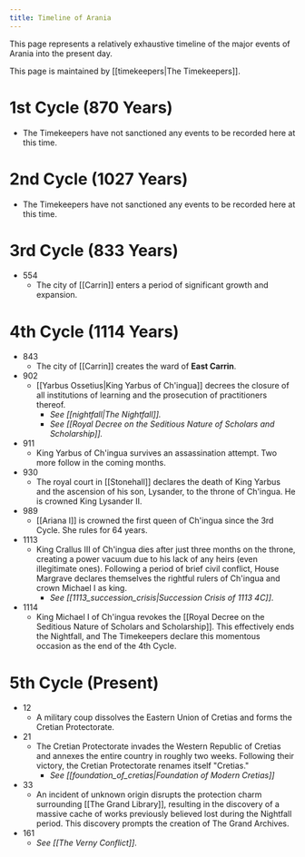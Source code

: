 ```yaml
---
title: Timeline of Arania
---
```

This page represents a relatively exhaustive timeline of the major events of Arania into the present day.

This page is maintained by [[timekeepers|The Timekeepers]].
# 1st Cycle (870 Years)
- The Timekeepers have not sanctioned any events to be recorded here at this time.

# 2nd Cycle (1027 Years)
- The Timekeepers have not sanctioned any events to be recorded here at this time.

# 3rd Cycle (833 Years)
- 554
	- The city of [[Carrin]] enters a period of significant growth and expansion. 

# 4th Cycle (1114 Years)
- 843
	- The city of [[Carrin]] creates the ward of **East Carrin**. 
- 902
	- [[Yarbus Ossetius|King Yarbus of Ch'ingua]] decrees the closure of all institutions of learning and the prosecution of practitioners thereof.
		- *See [[nightfall|The Nightfall]].*
		- *See [[Royal Decree on the Seditious Nature of Scholars and Scholarship]].*
- 911
	- King Yarbus of Ch'ingua survives an assassination attempt. Two more follow in the coming months.
- 930
	- The royal court in [[Stonehall]] declares the death of King Yarbus and the ascension of his son, Lysander, to the throne of Ch'ingua. He is crowned King Lysander II. 
- 989
	- [[Ariana I]] is crowned the first queen of Ch'ingua since the 3rd Cycle. She rules for 64 years.
- 1113
	- King Crallus III of Ch'ingua dies after just three months on the throne, creating a power vacuum due to his lack of any heirs (even illegitimate ones). Following a period of brief civil conflict, House Margrave declares themselves the rightful rulers of Ch'ingua and crown Michael I as king. 
		- *See [[1113_succession_crisis|Succession Crisis of 1113 4C]]*. 
- 1114
	- King Michael I of Ch'ingua revokes the [[Royal Decree on the Seditious Nature of Scholars and Scholarship]]. This effectively ends the Nightfall, and The Timekeepers declare this momentous occasion as the end of the 4th Cycle.

# 5th Cycle (Present)
- 12
	- A military coup dissolves the Eastern Union of Cretias and forms the Cretian Protectorate. 
- 21
	- The Cretian Protectorate invades the Western Republic of Cretias and annexes the entire country in roughly two weeks. Following their victory, the Cretian Protectorate renames itself "Cretias."
		- *See [[foundation_of_cretias|Foundation of Modern Cretias]]*
- 33
	- An incident of unknown origin disrupts the protection charm surrounding [[The Grand Library]], resulting in the discovery of a massive cache of works previously believed lost during the Nightfall period. This discovery prompts the creation of The Grand Archives. 
- 161
	- *See [[The Verny Conflict]]*.